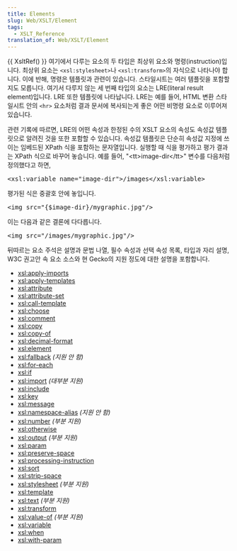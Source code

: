 ```yaml
---
title: Elements
slug: Web/XSLT/Element
tags:
  - XSLT_Reference
translation_of: Web/XSLT/Element
---
```

<p>{{ XsltRef() }} 여기에서 다루는 요소의 두 타입은 최상위 요소와 명령(instruction)입니다. 최상위 요소는 <code>&lt;xsl:stylesheet&gt;</code>나 <code>&lt;xsl:transform&gt;</code>의 자식으로 나타나야 합니다. 이에 반해, 명령은 템플릿과 관련이 있습니다. 스타일시트는 여러 템플릿을 포함할지도 모릅니다. 여기서 다루지 않는 세 번째 타입의 요소는 LRE(literal result element)입니다. LRE 또한 템플릿에 나타납니다. LRE는 예를 들어, HTML 변환 스타일시트 안의 <code>&lt;hr&gt;</code> 요소처럼 결과 문서에 복사되는게 좋은 어떤 비명령 요소로 이루어져 있습니다.</p>
<p>관련 기록에 따르면, LRE의 어떤 속성과 한정된 수의 XSLT 요소의 속성도 속성값 템플릿으로 알려진 것을 또한 포함할 수 있습니다. 속성값 템플릿은 단순히 속성값 지정에 쓰이는 임베드된 XPath 식을 포함하는 문자열입니다. 실행할 때 식을 평가하고 평가 결과는 XPath 식으로 바꾸어 놓습니다. 예를 들어, "&lt;tt&gt;image-dir&lt;/tt&gt;" 변수를 다음처럼 정의했다고 하면,</p>
<pre>&lt;xsl:variable name="image-dir"&gt;/images&lt;/xsl:variable&gt;</pre>
<p>평가된 식은 중괄호 안에 놓입니다.</p>
<pre>&lt;img src="{$image-dir}/mygraphic.jpg"/&gt;</pre>
<p>이는 다음과 같은 결론에 다다릅니다.</p>
<pre>&lt;img src="/images/mygraphic.jpg"/&gt;</pre>
<p>뒤따르는 요소 주석은 설명과 문법 나열, 필수 속성과 선택 속성 목록, 타입과 자리 설명, W3C 권고안 속 요소 소스와 현 Gecko의 지원 정도에 대한 설명을 포함합니다.</p>
<ul>
 <li><a href="ko/XSLT/apply-imports">xsl:apply-imports</a></li>
 <li><a href="ko/XSLT/apply-templates">xsl:apply-templates</a></li>
 <li><a href="ko/XSLT/attribute">xsl:attribute</a></li>
 <li><a href="ko/XSLT/attribute-set">xsl:attribute-set</a></li>
 <li><a href="ko/XSLT/call-template">xsl:call-template</a></li>
 <li><a href="ko/XSLT/choose">xsl:choose</a></li>
 <li><a href="ko/XSLT/comment">xsl:comment</a></li>
 <li><a href="ko/XSLT/copy">xsl:copy</a></li>
 <li><a href="ko/XSLT/copy-of">xsl:copy-of</a></li>
 <li><a href="ko/XSLT/decimal-format">xsl:decimal-format</a></li>
 <li><a href="ko/XSLT/element">xsl:element</a></li>
 <li><a href="ko/XSLT/fallback">xsl:fallback</a>
  <i>
   (지원 안 함)</i>
 </li>
 <li><a href="ko/XSLT/for-each">xsl:for-each</a></li>
 <li><a href="ko/XSLT/if">xsl:if</a></li>
 <li><a href="ko/XSLT/import">xsl:import</a>
  <i>
   (대부분 지원)</i>
 </li>
 <li><a href="ko/XSLT/include">xsl:include</a></li>
 <li><a href="ko/XSLT/key">xsl:key</a></li>
 <li><a href="ko/XSLT/message">xsl:message</a></li>
 <li><a href="ko/XSLT/namespace-alias">xsl:namespace-alias</a>
  <i>
   (지원 안 함)</i>
 </li>
 <li><a href="ko/XSLT/number">xsl:number</a>
  <i>
   (부분 지원)</i>
 </li>
 <li><a href="ko/XSLT/otherwise">xsl:otherwise</a></li>
 <li><a href="ko/XSLT/output">xsl:output</a>
  <i>
   (부분 지원)</i>
 </li>
 <li><a href="ko/XSLT/param">xsl:param</a></li>
 <li><a href="ko/XSLT/preserve-space">xsl:preserve-space</a></li>
 <li><a href="ko/XSLT/processing-instruction">xsl:processing-instruction</a></li>
 <li><a href="ko/XSLT/sort">xsl:sort</a></li>
 <li><a href="ko/XSLT/strip-space">xsl:strip-space</a></li>
 <li><a href="ko/XSLT/stylesheet">xsl:stylesheet</a>
  <i>
   (부분 지원)</i>
 </li>
 <li><a href="ko/XSLT/template">xsl:template</a></li>
 <li><a href="ko/XSLT/text">xsl:text</a>
  <i>
   (부분 지원)</i>
 </li>
 <li><a href="ko/XSLT/transform">xsl:transform</a></li>
 <li><a href="ko/XSLT/value-of">xsl:value-of</a>
  <i>
   (부분 지원)</i>
 </li>
 <li><a href="ko/XSLT/variable">xsl:variable</a></li>
 <li><a href="ko/XSLT/when">xsl:when</a></li>
 <li><a href="ko/XSLT/with-param">xsl:with-param</a></li>
</ul>
